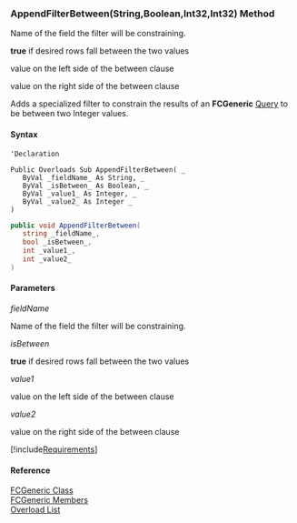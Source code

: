﻿### AppendFilterBetween(String,Boolean,Int32,Int32) Method

Name of the field the filter will be constraining.

**true** if desired rows fall between the two values

value on the left side of the between clause

value on the right side of the between clause

Adds a specialized filter to constrain the results of an **FCGeneric** [Query](fcSDK~FChoice.Foundation.FCGeneric~Query.md) to be between two Integer values.

#### Syntax

```vbnet
'Declaration
 
Public Overloads Sub AppendFilterBetween( _
   ByVal _fieldName_ As String, _
   ByVal _isBetween_ As Boolean, _
   ByVal _value1_ As Integer, _
   ByVal _value2_ As Integer _
) 
```

```csharp
public void AppendFilterBetween( 
   string _fieldName_,
   bool _isBetween_,
   int _value1_,
   int _value2_
)
```

#### Parameters

_fieldName_

Name of the field the filter will be constraining.

_isBetween_

**true** if desired rows fall between the two values

_value1_

value on the left side of the between clause

_value2_

value on the right side of the between clause

[!include[Requirements](../partials/requirements.md)]

#### Reference

[FCGeneric Class](fcSDK~FChoice.Foundation.FCGeneric.md)  
[FCGeneric Members](fcSDK~FChoice.Foundation.FCGeneric_members.md)  
[Overload List](fcSDK~FChoice.Foundation.FCGeneric~AppendFilterBetween.md)